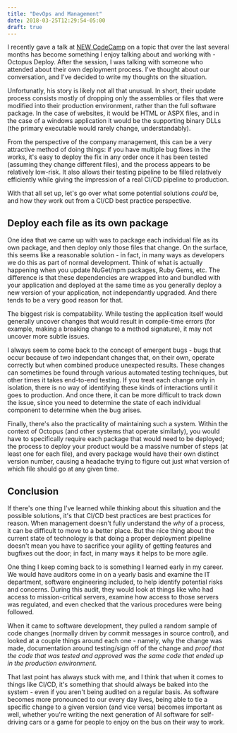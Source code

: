 ```yaml
---
title: "DevOps and Management"
date: 2018-03-25T12:29:54-05:00
draft: true
---
```


I recently gave a talk at [NEW CodeCamp](http://newcodecamp.com) on a topic that over the last several months has become something I enjoy talking about and working with - Octopus Deploy. After the session, I was talking with someone who attended about their own deployment process. I've thought about our conversation, and I've decided to write my thoughts on the situation.

Unfortunatly, his story is likely not all that unusual. In short, their update process consists mostly of dropping only the assemblies or files that were modified into their production environment, rather than the full software package. In the case of websites, it would be HTML or ASPX files, and in the case of a windows application it would be the supporting binary DLLs (the primary executable would rarely change, understandably).

From the perspective of the company management, this can be a very attractive method of doing things: if you have multiple bug fixes in the works, it's easy to deploy the fix in any order once it has been tested (assuming they change different files), and the process appears to be relatively low-risk. It also allows their testing pipeline to be filled relatively efficiently while giving the impression of a real CI/CD pipeline to production.

With that all set up, let's go over what some potential solutions _could_ be, and how they work out from a CI/CD best practice perspective.

## Deploy each file as its own package
One idea that we came up with was to package each individual file as its own package, and then deploy only those files that change. On the surface, this seems like a reasonable solution - in fact, in many ways as developers we do this as part of normal development. Think of what is actually happening when you update NuGet/npm packages, Ruby Gems, etc. The difference is that these dependencies are wrapped into and bundled with your application and deployed at the same time as you generally deploy a new version of your application, not independantly upgraded. And there tends to be a very good reason for that.

The biggest risk is compatability. While testing the application itself would generally uncover changes that would result in compile-time errors (for example, making a breaking change to a method signature), it may not uncover more subtle issues. 

I always seem to come back to the concept of emergent bugs - bugs that occur because of two independant changes that, on their own, operate correctly but when combined produce unexpected results. These changes can sometimes be found through various automated testing techniques, but other times it takes end-to-end testing. If you treat each change only in isolation, there is no way of identifying these kinds of interactions until it goes to production. And once there, it can be more difficult to track down the issue, since you need to determine the state of each individual component to determine when the bug arises.

Finally, there's also the practicality of maintaining such a system. Within the context of Octopus (and other systems that operate similarly), you would have to specifically require each package that would need to be deployed; the process to deploy your product would be a massive number of steps (at least one for each file), and every package would have their own distinct version number, causing a headache trying to figure out just what version of which file should go at any given time. 

## Conclusion
If there's one thing I've learned while thinking about this situation and the possible solutions, it's that CI/CD best practices are best practices for reason. When management doesn't fully understand the _why_ of a process, it can be difficult to move to a better place. But the nice thing about the current state of technology is that doing a proper deployment pipeline doesn't mean you have to sacrifice your agility of getting features and bugfixes out the door; in fact, in many ways it helps to be more agile.

One thing I keep coming back to is something I learned early in my career. We would have auditors come in on a yearly basis and examine the IT department, software engineering included, to help identify potential risks and concerns. During this audit, they would look at things like who had access to mission-critical servers, examine how access to those servers was regulated, and even checked that the various procedures were being followed. 

When it came to software development, they pulled a random sample of code changes (normally driven by commit messages in source control), and looked at a couple things around each one - namely, why the change was made, documentation around testing/sign off of the change and _proof that the code that was tested and approved was the same code that ended up in the production environment_. 

That last point has always stuck with me, and I think that when it comes to things like CI/CD, it's something that should always be baked into the system - even if you aren't being audited on a regular basis. As software becomes more pronounced to our every day lives, being able to tie a specific change to a given version (and vice versa) becomes important as well, whether you're writing the next generation of AI software for self-driving cars or a game for people to enjoy on the bus on their way to work.
